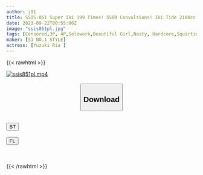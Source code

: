 ```yaml
---
author: j91
title: SSIS-851 Super Iki 199 Times! 5500 Convulsions! Iki Tide 2100cc! Suppressed Boxed Lady Ria Yuzuki Eros Awakening The First Big, Convulsive, Convulsive 4 Production Special
date: 2023-09-22T00:55:00Z
image: "ssis851pl.jpg"
tags: [Censored,3P, 4P,Solowork,Beautiful Girl,Nasty, Hardcore,Squirting,Slender	]
maker: [S1 NO.1 STYLE]
actress: [Yuzuki Ria ]
---
```



{{< rawhtml >}}

<div class="video" data-videoid="Lkq491LW2lHRLRk">
    <a href="javascript:;">
        <img src="https://my.j91.asia/posts/ssis851pl/ssis851pl.jpg" width="WIDTH" height="HEIGHT" alt="ssis851pl.mp4" loading="lazy">
    </a>
</div>

<script type="text/javascript" src="https://j91.asia/asset/on-demand-st.js"></script>

<br>
  <link rel="stylesheet" href="https://j91.asia/asset/bs5.css">
  
  <center>
  <button class="btn btn-primary" type="button" data-bs-toggle="collapse" data-bs-target=".multi-collapse" aria-expanded="false" aria-controls="multiCollapseExample1 multiCollapseExample2"><h2>Download</h2></button></center>
</p>
<div class="row">
  <div class="col">
    <div class="collapse multi-collapse" id="multiCollapseExample1">
      <div class="card card-body">
	      	      <br>
<div class="buttons">  
<a href="https://streamtape.to/v/Lkq491LW2lHRLRk"><button class="btn-hover color-3"><i class="fa fa-download"></i> ST</button></a></div>
    </div>
  </div>
</div>
  <div class="col">
    <div class="collapse multi-collapse" id="multiCollapseExample2">
      <div class="card card-body">
	      <br>
<div class="buttons">
    <a href="https://filelions.online/f/989edn70plh0"><button class="btn-hover color-9"><i class="fa fa-download"></i> FL</button></a></div>
<br><br>
      </div>
    </div>
  </div>
</div>

{{< /rawhtml >}}
